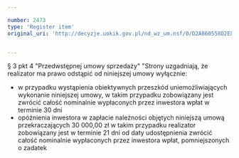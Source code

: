 ```yaml
---

number: 2473
type: 'Register item'
original_uri: 'http://decyzje.uokik.gov.pl/nd_wz_um.nsf/0/D2A860558D2E8065C12578E6002603F6?OpenDocument'


---
```


§ 3 pkt 4 "Przedwstępnej umowy sprzedaży" "Strony uzgadniają, że realizator ma prawo odstąpić od niniejszej umowy wyłącznie:  
- w przypadku wystąpienia obiektywnych przeszkód uniemożliwiających wykonanie niniejszej umowy, w takim przypadku zobowiązany jest zwrócić całość nominalnie wypłaconych przez inwestora wpłat w terminie 30 dni      
- opóźnienia inwestora w zapłacie należności objętych niniejszą umową przekraczających 30 000,00 zł w takim przypadku realizator zobowiązany jest w terminie 21 dni od daty udostępnienia zwrócić całość nominalnie wypłaconych przez inwestora wpłat, pomniejszonych o zadatek
